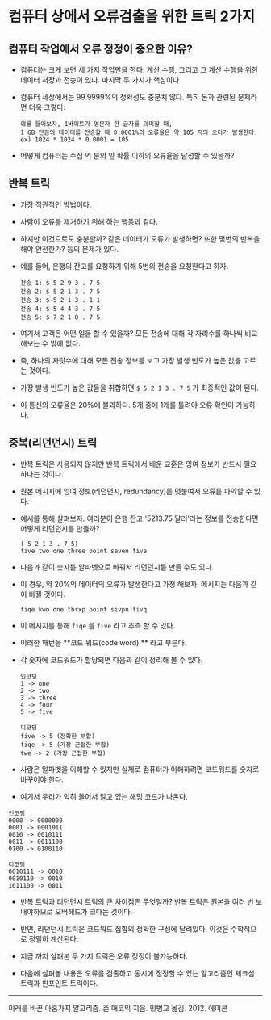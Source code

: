 

# 컴퓨터 상에서 오류검출을 위한 트릭 2가지



## 컴퓨터 작업에서 오류 정정이 중요한 이유?

- 컴퓨터는 크게 보면 세 가지 작업만을 한다. 계산 수행, 그리고 그 계산 수행을 위한 데이터 저장과 전송이 있다. 마지막 두 가지가 핵심이다.

- 컴퓨터 세상에서는 99.9999%의 정확성도 충분치 않다. 특히 돈과 관련된 문제라면 더욱 그렇다.

  ```
  예를 들어보자, 1바이트가 영문자 한 글자를 의미할 때, 
  1 GB 만큼의 데이터를 전송할 때 0.0001%의 오류율은 약 105 자의 오타가 발생한다.
  ex) 1024 * 1024 * 0.0001 = 105
  ```

- 어떻게 컴퓨터는 수십 억 분의 일 확률 이하의 오류율을 달성할 수 있을까?



## 반복 트릭

- 가장 직관적인 방법이다. 
- 사람이 오류를 제거하기 위해 하는 행동과 같다.
- 하지만 이것으로도 충분할까? 같은 데이터가 오류가 발생하면? 또한 몇번의 반복을 해야 안전한가? 등의 문제가 있다.

- 예를 들어, 은행의 잔고를 요청하기 위해 5번의 전송을 요청한다고 하자.

  ```
  전송 1: $ 5 2 9 3 . 7 5
  전송 2: $ 5 2 1 3 . 7 5
  전송 3: $ 5 2 1 3 . 1 1
  전송 4: $ 5 4 4 3 . 7 5
  전송 5: $ 7 2 1 8 . 7 5
  ```

- 여기서 고객은 어떤 일을 할 수 있을까? 모든 전송에 대해 각 자리수를 하나씩 비교해보는 수 밖에 없다. 

- 즉, 하나의 자릿수에 대해 모든 전송 정보를 보고 가장 발생 빈도가 높은 값을 고르는 것이다.

- 가장 발생 빈도가 높은 값들을 취합하면 `$ 5 2 1 3 . 7 5`  가 최종적인 값이 된다.

- 이 통신의 오류율은 20%에 불과하다. 5개 중에 1개를 틀려야 오류 확인이 가능하다.



## 중복(리던던시) 트릭

- 반복 트릭은 사용되지 않지만 반복 트릭에서 배운 교훈은 잉여 정보가 반드시 필요하다는 것이다.

- 원본 메시지에 잉여 정보(리던던시, redundancy)를 덧붙여서 오류를 파악할 수 있다.

- 예시를 통해 살펴보자. 여러분이 은행 잔고 '5213.75 달러'라는 정보를 전송한다면 어떻게 리던던시를 만들까?

  ```
  ( 5 2 1 3 . 7 5)
  five two one three point seven five
  ```

- 다음과 같이 숫자를 알파벳으로 바꿔서 리던던시를 만들 수도 있다. 

- 이 경우, 약 20%의 데이터의 오류가 발생한다고 가정 해보자. 메시지는 다음과 같이 바뀔 것이다.

  ```
  fiqe kwo one thrxp point sivpn fivq
  ```

  

- 이 메시지를 통해 `fiqe` 를 `five` 라고 추측 할 수 있다. 

- 이러한 패턴을 **코드 워드(code word) ** 라고 부른다.

- 각 숫자에 코드워드가 할당되면 다음과 같이 정리해 볼 수 있다.

  ```
  인코딩
  1 -> one
  2 -> two
  3 -> three
  4 -> four
  5 -> five
  ```

  ```
  디코딩
  five -> 5 (정확한 부합)
  fiqe -> 5 (가장 근접한 부합)
  twe -> 2 (가장 근접한 부합)
  ```

- 사람은 알파벳을 이해할 수 있지만 실제로 컴퓨터가 이해하려면 코드워드를 숫자로 바꾸어야 한다.

- 여기서 우리가 익히 들어서 알고 있는 해밍 코드가 나온다.

```
인코딩
0000 -> 0000000
0001 -> 0001011
0010 -> 0010111
0011 -> 0011100
0100 -> 0100110
```

```
디코딩
0010111 -> 0010
0010110 -> 0010
1011100 -> 0011
```



- 반복 트릭과 리던던시 트릭의 큰 차이점은 무엇일까?
반복 트릭은 원본을 여러 번 보내야하므로 오버헤드가 크다는 것이다.
- 반면, 리던던시 트릭은 코드워드 집합의 정확한 구성에 달려있다. 이것은 수학적으로 정밀히 계산된다.



- 지금 까지 살펴본 두 가지 트릭은 오류 정정이 불가능하다.
- 다음에 살펴볼 내용은 오류를 검출하고 동시에 정정할 수 있는 알고리즘인 체크섬 트릭과 핀포인트 트릭이다.

---

미래를 바꾼 아홉가지 알고리즘. 존 매코믹 지음. 민병교 옮김. 2012. 에이콘


